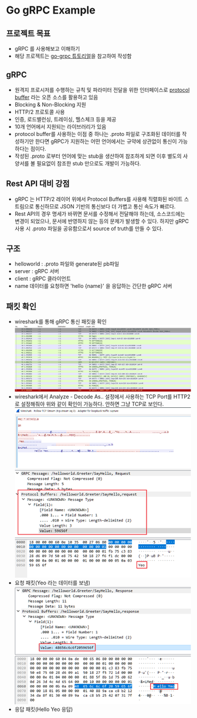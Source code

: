 # Go gRPC Example

## 프로젝트 목표
- gRPC 를 사용해보고 이해하기
- 해당 프로젝트는 [go-grpc 튜토리얼](https://grpc.io/docs/languages/go/quickstart/)을 참고하여 작성함 

## gRPC
- 원격지 프로시저를 수행하는 규칙 및 파라미터 전달을 위한 인터페이스로 [protocol buffer](https://github.com/protocolbuffers/protobuf-go) 라는 오픈 소스를 활용하고 있음
- Blocking & Non-Blocking 지원
- HTTP/2 프로토콜 사용
- 인증, 로드밸런싱, 트레이싱, 헬스체크 등을 제공
- 10개 언어에서 지원되는 라이브러리가 있음
- protocol buffer를 사용하는 이점 중 하나는 .proto 파일로 구조화된 데이터를 작성하기만 한다면 gRPC가 지원하는 어떤 언어에서는 규약에 상관없이 통신이 가능하다는 점이다.
- 작성된 .proto 로부터 언어에 맞는 stub을 생산하여 참조하게 되면 이후 별도의 사양서를 볼 필요없이 참조한 stub 만으로도 개발이 가능하다.

## Rest API 대비 강점
- gRPC 는 HTTP/2 레이어 위에서 Protocol Buffers를 사용해 직렬화된 바이트 스트림으로 통신하므로 JSON 기반의 통신보다 더 가볍고 통신 속도가 빠르다.
- Rest API의 경우 명세가 바뀌면 문서를 수정해서 전달해야 하는데, 소스코드에는 변경이 되었으나, 문서에 반영하지 않는 등의 문제가 발생할 수 있다. 하지만 gRPC 사용 시 .proto 파일을 공유함으로서 source of truth를 만들 수 있다. 

## 구조
- helloworld : .proto 파일와 generate된 pb파일
- server : gRPC 서버
- client : gRPC 클라이언트
- name 데이터를 요청하면 'hello {name}' 을 응답하는 간단한 gRPC 서버

## 패킷 확인
- wireshark를 통해 gRPC 통신 패킷을 확인
![wireshark1.png](./wireshark1.png)
- wireshark에서 Analyze - Decode As.. 설정에서 사용하는 TCP Port를 HTTP2 로 설정해줘야 위와 같이 확인이 가능하다. 안하면 그냥 TCP로 보인다.
![wireshark2.png](./wireshark2.png)
![wireshark_request.png](./wireshark_request.png)
- 요청 패킷(Yeo 라는 데이터를 보냄)
![wireshark_response.png](./wireshark_response.png)
- 응답 패킷(Hello Yeo 응답)